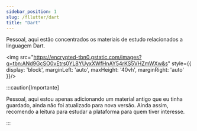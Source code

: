 ```yaml
---
sidebar_position: 1
slug: /fllutter/dart
title: "Dart"
---
```


Pessoal, aqui estão concentrados os materiais de estudo relacionados a linguagem Dart.

<img 
    src="https://encrypted-tbn0.gstatic.com/images?q=tbn:ANd9GcSO0vEtrs0YL8YUyxXWfHnAY54rKS5VHZmWXw&s" 
    style={{ display: 'block', marginLeft: 'auto', maxHeight: '40vh', marginRight: 'auto' }}/>
<br />

:::caution[Importante]

Pessoal, aqui estou apenas adicionando um material antigo que eu tinha guardado, ainda não foi atualizado para nova versão. Ainda assim, recomendo a leitura para estudar a plataforma para quem tiver interesse.

:::
